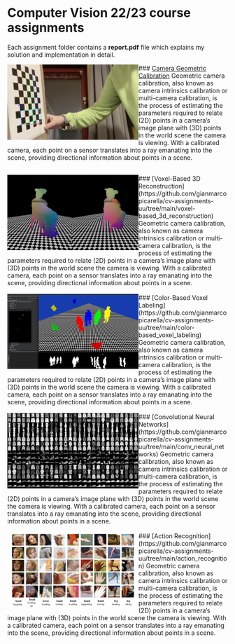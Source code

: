 # Computer Vision 22/23 course assignments
Each assignment folder contains a **report.pdf** file which explains my solution and implementation in detail.

<img align="left" src="https://raw.githubusercontent.com/gianmarcopicarella/cv-assignments-uu/main/readme/camera_calibration.jpg" width="300"> ### [Camera Geometric Calibration](https://github.com/gianmarcopicarella/cv-assignments-uu/tree/main/camera_geometric_calibration)
Geometric camera calibration, also known as camera intrinsics calibration or multi-camera calibration, is the process of estimating the parameters required to relate (2D) points in a camera’s image plane with (3D) points in the world scene the camera is viewing. With a calibrated camera, each point on a sensor translates into a ray emanating into the scene, providing directional information about points in a scene.
<br clear="left"/>
&nbsp;


<img align="left" src="https://raw.githubusercontent.com/gianmarcopicarella/cv-assignments-uu/main/readme/voxel_3d_reconstruction.gif" width="300"/>
### [Voxel-Based 3D Reconstruction](https://github.com/gianmarcopicarella/cv-assignments-uu/tree/main/voxel-based_3d_reconstruction)
Geometric camera calibration, also known as camera intrinsics calibration or multi-camera calibration, is the process of estimating the parameters required to relate (2D) points in a camera’s image plane with (3D) points in the world scene the camera is viewing. With a calibrated camera, each point on a sensor translates into a ray emanating into the scene, providing directional information about points in a scene.
<br clear="left"/>
&nbsp;

<div>
<img align="left" src="https://raw.githubusercontent.com/gianmarcopicarella/cv-assignments-uu/main/readme/color_based_voxel_labeling.gif" width="300"/>
### [Color-Based Voxel Labeling](https://github.com/gianmarcopicarella/cv-assignments-uu/tree/main/color-based_voxel_labeling)
Geometric camera calibration, also known as camera intrinsics calibration or multi-camera calibration, is the process of estimating the parameters required to relate (2D) points in a camera’s image plane with (3D) points in the world scene the camera is viewing. With a calibrated camera, each point on a sensor translates into a ray emanating into the scene, providing directional information about points in a scene.
<br clear="left"/>
</div>
&nbsp;

<div>
<img align="left" src="https://raw.githubusercontent.com/gianmarcopicarella/cv-assignments-uu/main/readme/convolutional_neural_networks.jpg" width="300"/>
### [Convolutional Neural Networks](https://github.com/gianmarcopicarella/cv-assignments-uu/tree/main/conv_neural_networks)
Geometric camera calibration, also known as camera intrinsics calibration or multi-camera calibration, is the process of estimating the parameters required to relate (2D) points in a camera’s image plane with (3D) points in the world scene the camera is viewing. With a calibrated camera, each point on a sensor translates into a ray emanating into the scene, providing directional information about points in a scene.
<br clear="left"/>
</div>
&nbsp;

<div>
<img align="left" src="https://raw.githubusercontent.com/gianmarcopicarella/cv-assignments-uu/main/readme/action_recognition.jpg" width="300"/>
### [Action Recognition](https://github.com/gianmarcopicarella/cv-assignments-uu/tree/main/action_recognition)
Geometric camera calibration, also known as camera intrinsics calibration or multi-camera calibration, is the process of estimating the parameters required to relate (2D) points in a camera’s image plane with (3D) points in the world scene the camera is viewing. With a calibrated camera, each point on a sensor translates into a ray emanating into the scene, providing directional information about points in a scene.
<br clear="left"/>
</div>
